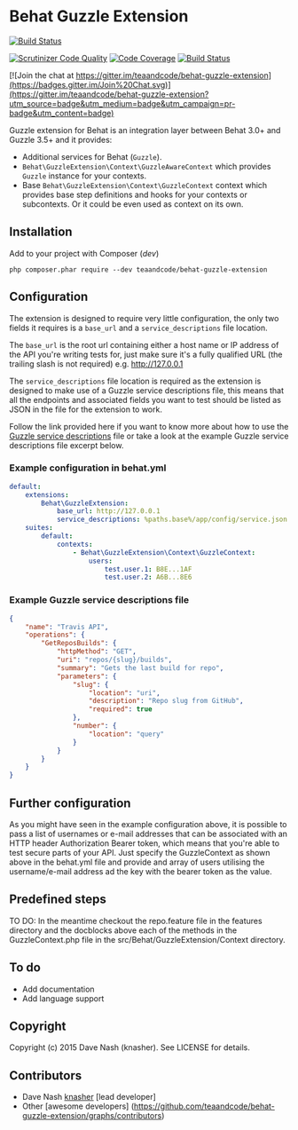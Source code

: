 # Behat Guzzle Extension

[![Build Status](https://travis-ci.org/teaandcode/behat-guzzle-extension.svg?branch=master)](https://travis-ci.org/teaandcode/behat-guzzle-extension)

[![Scrutinizer Code Quality](https://scrutinizer-ci.com/g/teaandcode/behat-guzzle-extension/badges/quality-score.png?b=master)](https://scrutinizer-ci.com/g/teaandcode/behat-guzzle-extension/?branch=master)
[![Code Coverage](https://scrutinizer-ci.com/g/teaandcode/behat-guzzle-extension/badges/coverage.png?b=master)](https://scrutinizer-ci.com/g/teaandcode/behat-guzzle-extension/?branch=master)
[![Build Status](https://scrutinizer-ci.com/g/teaandcode/behat-guzzle-extension/badges/build.png?b=master)](https://scrutinizer-ci.com/g/teaandcode/behat-guzzle-extension/build-status/master)

[![Join the chat at https://gitter.im/teaandcode/behat-guzzle-extension](https://badges.gitter.im/Join%20Chat.svg)](https://gitter.im/teaandcode/behat-guzzle-extension?utm_source=badge&utm_medium=badge&utm_campaign=pr-badge&utm_content=badge)

Guzzle extension for Behat is an integration layer between Behat 3.0+ and Guzzle
3.5+ and it provides:

* Additional services for Behat (``Guzzle``).
* ``Behat\GuzzleExtension\Context\GuzzleAwareContext`` which provides ``Guzzle``
  instance for your contexts.
* Base ``Behat\GuzzleExtension\Context\GuzzleContext`` context which provides
  base step definitions and hooks for your contexts or subcontexts. Or it could
  be even used as context on its own.

## Installation

Add to your project with Composer (*dev*) 

```
php composer.phar require --dev teaandcode/behat-guzzle-extension
```

## Configuration

The extension is designed to require very little configuration, the only two
fields it requires is a `base_url` and a `service_descriptions` file location.

The `base_url` is the root url containing either a host name or IP address of
the API you're writing tests for, just make sure it's a fully qualified URL
(the trailing slash is not required) e.g. http://127.0.0.1

The `service_descriptions` file location is required as the extension is
designed to make use of a Guzzle service descriptions file, this means that all
the endpoints and associated fields you want to test should be listed as JSON in
the file for the extension to work.

Follow the link provided here if you want to know more about how to use the
[Guzzle service descriptions](http://guzzle3.readthedocs.org/webservice-client/guzzle-service-descriptions.html)
file or take a look at the example Guzzle service descriptions file excerpt
below.

### Example configuration in behat.yml

```yaml
default:
    extensions:
        Behat\GuzzleExtension:
            base_url: http://127.0.0.1
            service_descriptions: %paths.base%/app/config/service.json
    suites:
        default:
            contexts:
                - Behat\GuzzleExtension\Context\GuzzleContext:
                    users:
                        test.user.1: B8E...1AF
                        test.user.2: A6B...8E6
```

### Example Guzzle service descriptions file

```json
{
    "name": "Travis API",
    "operations": {
        "GetReposBuilds": {
            "httpMethod": "GET",
            "uri": "repos/{slug}/builds",
            "summary": "Gets the last build for repo",
            "parameters": {
                "slug": {
                    "location": "uri",
                    "description": "Repo slug from GitHub",
                    "required": true
                },
                "number": {
                    "location": "query"
                }
            }
        }
    }
}
```

## Further configuration

As you might have seen in the example configuration above, it is possible to
pass a list of usernames or e-mail addresses that can be associated with an HTTP
header Authorization Bearer token, which means that you're able to test secure
parts of your API. Just specify the GuzzleContext as shown above in the
behat.yml file and provide and array of users utilising the username/e-mail
address ad the key with the bearer token as the value.

## Predefined steps

TO DO: In the meantime checkout the repo.feature file in the features directory
and the docblocks above each of the methods in the GuzzleContext.php file in the
src/Behat/GuzzleExtension/Context directory.

## To do

* Add documentation
* Add language support

## Copyright

Copyright (c) 2015 Dave Nash (knasher). See LICENSE for details.

## Contributors

* Dave Nash [knasher](http://github.com/knasher) [lead developer]
* Other [awesome developers]
  (https://github.com/teaandcode/behat-guzzle-extension/graphs/contributors)

